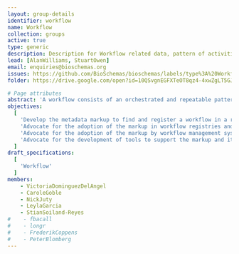 ```yaml
---
layout: group-details
identifier: workflow
name: Workflow
collection: groups
active: true
type: generic
description: Description for Workflow related data, pattern of activities and so on.
lead: [AlanWilliams, StuartOwen]
email: enquiries@bioschemas.org
issues: https://github.com/BioSchemas/bioschemas/labels/type%3A%20Workflow
folder: https://drive.google.com/open?id=10QSvgnEGFXTeOT8qz4-4xwZgLT5GJrqG

# Page attributes
abstract: 'A workflow consists of an orchestrated and repeatable pattern of activities enabled by the systematic organization of resources into processes that transform materials, provide services, or process information. It can be depicted as a sequence of operations, the work of a person or group, the work of an organization of staff, or one or more simple or complex mechanisms.'
objectives:
  [
    'Develop the metadata markup to find and register a workflow in a registry and exchange metadata between workflow registries',
    'Advocate for the adoption of the markup in workflow registries and repositories',
    'Advocate for the adoption of the markup by workflow management systems',
    'Advocate for the development of tools to support the markup and its use'
  ]
draft_specifications:
  [  
    'Workflow'
  ]
members:
    - VictoriaDominguezDelAngel
    - CaroleGoble
    - NickJuty
    - LeylaGarcia
    - StianSoiland-Reyes
#    - fbacall
#    - longr
#    - FrederikCoppens
#    - PeterBlomberg
---
```

